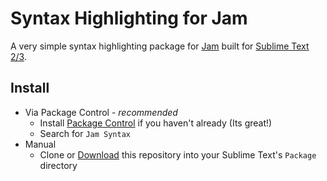 # Syntax Highlighting for Jam

A very simple syntax highlighting package for [Jam](http://lets-jam.org) built
for [Sublime Text 2/3](http://www.sublimetext.com/).

## Install

- Via Package Control - *recommended*
    - Install [Package Control](https://packagecontrol.io/) if you haven't
      already (Its great!)
    - Search for `Jam Syntax`
- Manual
    - Clone or [Download](https://github.com/BenjaminSchaaf/jam-sublime-syntax/archive/master.zip)
      this repository into your Sublime Text's `Package` directory
